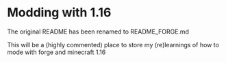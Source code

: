 Modding with 1.16
=

The original README has been renamed to README_FORGE.md

This will be a (highly commented) place to store my (re)learnings of how to mode with forge and minecraft 1.16